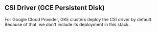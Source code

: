 ## CSI Driver (GCE Persistent Disk)

For Google Cloud Provider, GKE clusters deploy the CSI driver by default. 
Because of that, we don't include its deployment in this stack.
